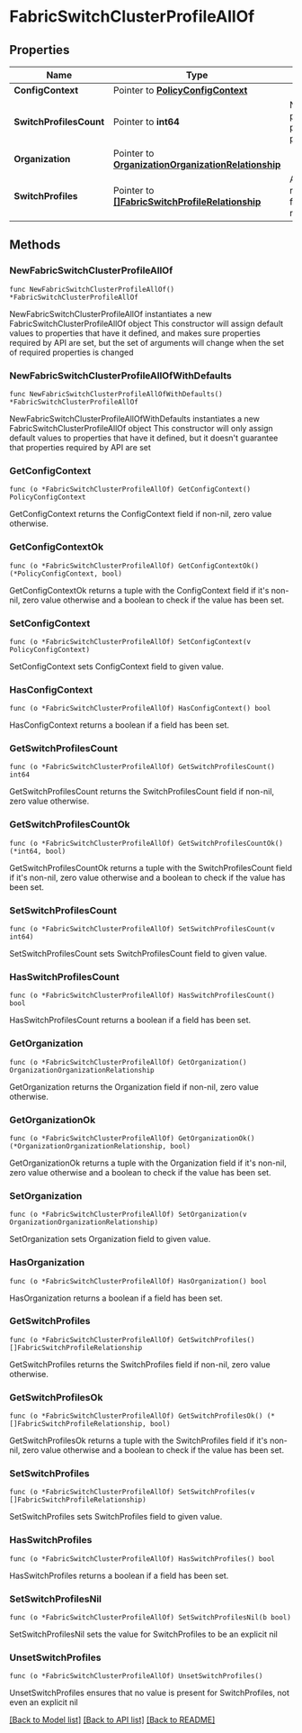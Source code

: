 # FabricSwitchClusterProfileAllOf

## Properties

Name | Type | Description | Notes
------------ | ------------- | ------------- | -------------
**ConfigContext** | Pointer to [**PolicyConfigContext**](policy.ConfigContext.md) |  | [optional] 
**SwitchProfilesCount** | Pointer to **int64** | Number of switch profiles that are part of this cluster profile. | [optional] [readonly] 
**Organization** | Pointer to [**OrganizationOrganizationRelationship**](organization.Organization.Relationship.md) |  | [optional] 
**SwitchProfiles** | Pointer to [**[]FabricSwitchProfileRelationship**](fabric.SwitchProfile.Relationship.md) | An array of relationships to fabricSwitchProfile resources. | [optional] 

## Methods

### NewFabricSwitchClusterProfileAllOf

`func NewFabricSwitchClusterProfileAllOf() *FabricSwitchClusterProfileAllOf`

NewFabricSwitchClusterProfileAllOf instantiates a new FabricSwitchClusterProfileAllOf object
This constructor will assign default values to properties that have it defined,
and makes sure properties required by API are set, but the set of arguments
will change when the set of required properties is changed

### NewFabricSwitchClusterProfileAllOfWithDefaults

`func NewFabricSwitchClusterProfileAllOfWithDefaults() *FabricSwitchClusterProfileAllOf`

NewFabricSwitchClusterProfileAllOfWithDefaults instantiates a new FabricSwitchClusterProfileAllOf object
This constructor will only assign default values to properties that have it defined,
but it doesn't guarantee that properties required by API are set

### GetConfigContext

`func (o *FabricSwitchClusterProfileAllOf) GetConfigContext() PolicyConfigContext`

GetConfigContext returns the ConfigContext field if non-nil, zero value otherwise.

### GetConfigContextOk

`func (o *FabricSwitchClusterProfileAllOf) GetConfigContextOk() (*PolicyConfigContext, bool)`

GetConfigContextOk returns a tuple with the ConfigContext field if it's non-nil, zero value otherwise
and a boolean to check if the value has been set.

### SetConfigContext

`func (o *FabricSwitchClusterProfileAllOf) SetConfigContext(v PolicyConfigContext)`

SetConfigContext sets ConfigContext field to given value.

### HasConfigContext

`func (o *FabricSwitchClusterProfileAllOf) HasConfigContext() bool`

HasConfigContext returns a boolean if a field has been set.

### GetSwitchProfilesCount

`func (o *FabricSwitchClusterProfileAllOf) GetSwitchProfilesCount() int64`

GetSwitchProfilesCount returns the SwitchProfilesCount field if non-nil, zero value otherwise.

### GetSwitchProfilesCountOk

`func (o *FabricSwitchClusterProfileAllOf) GetSwitchProfilesCountOk() (*int64, bool)`

GetSwitchProfilesCountOk returns a tuple with the SwitchProfilesCount field if it's non-nil, zero value otherwise
and a boolean to check if the value has been set.

### SetSwitchProfilesCount

`func (o *FabricSwitchClusterProfileAllOf) SetSwitchProfilesCount(v int64)`

SetSwitchProfilesCount sets SwitchProfilesCount field to given value.

### HasSwitchProfilesCount

`func (o *FabricSwitchClusterProfileAllOf) HasSwitchProfilesCount() bool`

HasSwitchProfilesCount returns a boolean if a field has been set.

### GetOrganization

`func (o *FabricSwitchClusterProfileAllOf) GetOrganization() OrganizationOrganizationRelationship`

GetOrganization returns the Organization field if non-nil, zero value otherwise.

### GetOrganizationOk

`func (o *FabricSwitchClusterProfileAllOf) GetOrganizationOk() (*OrganizationOrganizationRelationship, bool)`

GetOrganizationOk returns a tuple with the Organization field if it's non-nil, zero value otherwise
and a boolean to check if the value has been set.

### SetOrganization

`func (o *FabricSwitchClusterProfileAllOf) SetOrganization(v OrganizationOrganizationRelationship)`

SetOrganization sets Organization field to given value.

### HasOrganization

`func (o *FabricSwitchClusterProfileAllOf) HasOrganization() bool`

HasOrganization returns a boolean if a field has been set.

### GetSwitchProfiles

`func (o *FabricSwitchClusterProfileAllOf) GetSwitchProfiles() []FabricSwitchProfileRelationship`

GetSwitchProfiles returns the SwitchProfiles field if non-nil, zero value otherwise.

### GetSwitchProfilesOk

`func (o *FabricSwitchClusterProfileAllOf) GetSwitchProfilesOk() (*[]FabricSwitchProfileRelationship, bool)`

GetSwitchProfilesOk returns a tuple with the SwitchProfiles field if it's non-nil, zero value otherwise
and a boolean to check if the value has been set.

### SetSwitchProfiles

`func (o *FabricSwitchClusterProfileAllOf) SetSwitchProfiles(v []FabricSwitchProfileRelationship)`

SetSwitchProfiles sets SwitchProfiles field to given value.

### HasSwitchProfiles

`func (o *FabricSwitchClusterProfileAllOf) HasSwitchProfiles() bool`

HasSwitchProfiles returns a boolean if a field has been set.

### SetSwitchProfilesNil

`func (o *FabricSwitchClusterProfileAllOf) SetSwitchProfilesNil(b bool)`

 SetSwitchProfilesNil sets the value for SwitchProfiles to be an explicit nil

### UnsetSwitchProfiles
`func (o *FabricSwitchClusterProfileAllOf) UnsetSwitchProfiles()`

UnsetSwitchProfiles ensures that no value is present for SwitchProfiles, not even an explicit nil

[[Back to Model list]](../README.md#documentation-for-models) [[Back to API list]](../README.md#documentation-for-api-endpoints) [[Back to README]](../README.md)


